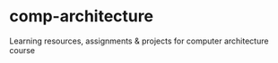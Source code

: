 # comp-architecture
Learning resources, assignments &amp; projects for computer architecture course
